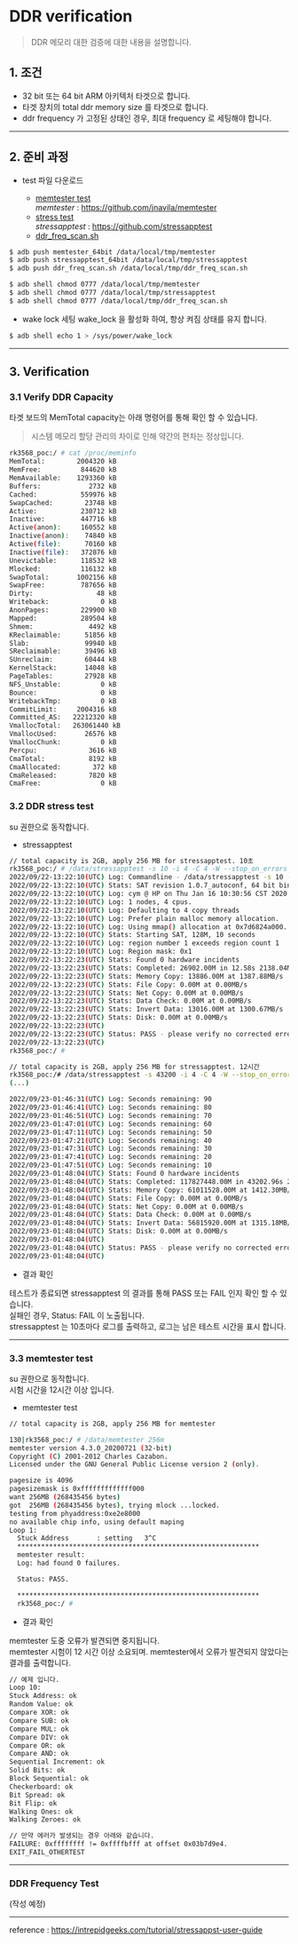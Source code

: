 # DDR verification

> DDR 메모리 대한 검증에 대한 내용을 설명합니다.

## 1. 조건 

- 32 bit 또는 64 bit ARM 아키텍처 타겟으로 합니다.
- 타겟 장치의 total ddr memory size 를 타겟으로 합니다.
- ddr frequency 가 고정된 상태인 경우, 최대 frequency 로 세팅해야 합니다.

-----

## 2. 준비 과정 

- test 파일 다운로드

  * [memtester test](./attachment/DDR/ddr_test_tools/ddr_particle_verification_test_resource/static_memtester/)    
  *memtester* : https://github.com/jnavila/memtester  
  * [stress test](./attachment/DDR/ddr_test_tools/ddr_particle_verification_test_resource/static_stressapptest/)   
  *stressapptest* : https://github.com/stressapptest
  * [ddr_freq_scan.sh](./attachment/DDR/ddr_test_tools/ddr_particle_verification_test_resource/linux4.xx_ddr_test_files/ddr_freq_scan.sh)



```bash
$ adb push memtester_64bit /data/local/tmp/memtester
$ adb push stressapptest_64bit /data/local/tmp/stressapptest
$ adb push ddr_freq_scan.sh /data/local/tmp/ddr_freq_scan.sh

$ adb shell chmod 0777 /data/local/tmp/memtester
$ adb shell chmod 0777 /data/local/tmp/stressapptest
$ adb shell chmod 0777 /data/local/tmp/ddr_freq_scan.sh

```


- wake lock 세팅
 wake_lock 을 활성화 하여, 항상 켜짐 상태를 유지 합니다.

```bash
$ adb shell echo 1 > /sys/power/wake_lock
```

-----

## 3. Verification


### 3.1 Verify DDR Capacity

타겟 보드의 MemTotal capacity는 아래 명령어를 통해 확인 할 수 있습니다.

> 시스템 메모리 할당 관리의 차이로 인해 약간의 편차는 정상입니다.

```bash
rk3568_poc:/ # cat /proc/meminfo
MemTotal:        2004320 kB
MemFree:          844620 kB
MemAvailable:    1293360 kB
Buffers:            2732 kB
Cached:           559976 kB
SwapCached:        23748 kB
Active:           230712 kB
Inactive:         447716 kB
Active(anon):     160552 kB
Inactive(anon):    74840 kB
Active(file):      70160 kB
Inactive(file):   372876 kB
Unevictable:      118532 kB
Mlocked:          116132 kB
SwapTotal:       1002156 kB
SwapFree:         787656 kB
Dirty:                48 kB
Writeback:             0 kB
AnonPages:        229900 kB
Mapped:           289504 kB
Shmem:              4492 kB
KReclaimable:      51856 kB
Slab:              99940 kB
SReclaimable:      39496 kB
SUnreclaim:        60444 kB
KernelStack:       14048 kB
PageTables:        27928 kB
NFS_Unstable:          0 kB
Bounce:                0 kB
WritebackTmp:          0 kB
CommitLimit:     2004316 kB
Committed_AS:   22212320 kB
VmallocTotal:   263061440 kB
VmallocUsed:       26576 kB
VmallocChunk:          0 kB
Percpu:             3616 kB
CmaTotal:           8192 kB
CmaAllocated:        372 kB
CmaReleased:        7820 kB
CmaFree:               0 kB
```



### 3.2 DDR stress test 

su 권한으로 동작합니다.  

- stressapptest 

```bash
// total capacity is 2GB, apply 256 MB for stressapptest. 10초
rk3568_poc:/ # /data/stressapptest -s 10 -i 4 -C 4 -W --stop_on_errors -M 128
2022/09/22-13:22:10(UTC) Log: Commandline - /data/stressapptest -s 10 -i 4 -C 4 -W --stop_on_errors -M 128
2022/09/22-13:22:10(UTC) Stats: SAT revision 1.0.7_autoconf, 64 bit binary
2022/09/22-13:22:10(UTC) Log: cym @ HP on Thu Jan 16 10:30:56 CST 2020 from open source release
2022/09/22-13:22:10(UTC) Log: 1 nodes, 4 cpus.
2022/09/22-13:22:10(UTC) Log: Defaulting to 4 copy threads
2022/09/22-13:22:10(UTC) Log: Prefer plain malloc memory allocation.
2022/09/22-13:22:10(UTC) Log: Using mmap() allocation at 0x7d6824a000.
2022/09/22-13:22:10(UTC) Stats: Starting SAT, 128M, 10 seconds
2022/09/22-13:22:10(UTC) Log: region number 1 exceeds region count 1
2022/09/22-13:22:10(UTC) Log: Region mask: 0x1
2022/09/22-13:22:23(UTC) Stats: Found 0 hardware incidents
2022/09/22-13:22:23(UTC) Stats: Completed: 26902.00M in 12.58s 2138.04MB/s, with 0 hardware incidents, 0 errors
2022/09/22-13:22:23(UTC) Stats: Memory Copy: 13886.00M at 1387.88MB/s
2022/09/22-13:22:23(UTC) Stats: File Copy: 0.00M at 0.00MB/s
2022/09/22-13:22:23(UTC) Stats: Net Copy: 0.00M at 0.00MB/s
2022/09/22-13:22:23(UTC) Stats: Data Check: 0.00M at 0.00MB/s
2022/09/22-13:22:23(UTC) Stats: Invert Data: 13016.00M at 1300.67MB/s
2022/09/22-13:22:23(UTC) Stats: Disk: 0.00M at 0.00MB/s
2022/09/22-13:22:23(UTC)
2022/09/22-13:22:23(UTC) Status: PASS - please verify no corrected errors
2022/09/22-13:22:23(UTC)
rk3568_poc:/ #

// total capacity is 2GB, apply 256 MB for stressapptest. 12시간 
rk3568_poc:/# /data/stressapptest -s 43200 -i 4 -C 4 -W --stop_on_errors -M 512
(...)

2022/09/23-01:46:31(UTC) Log: Seconds remaining: 90
2022/09/23-01:46:41(UTC) Log: Seconds remaining: 80
2022/09/23-01:46:51(UTC) Log: Seconds remaining: 70
2022/09/23-01:47:01(UTC) Log: Seconds remaining: 60
2022/09/23-01:47:11(UTC) Log: Seconds remaining: 50
2022/09/23-01:47:21(UTC) Log: Seconds remaining: 40
2022/09/23-01:47:31(UTC) Log: Seconds remaining: 30
2022/09/23-01:47:41(UTC) Log: Seconds remaining: 20
2022/09/23-01:47:51(UTC) Log: Seconds remaining: 10
2022/09/23-01:48:04(UTC) Stats: Found 0 hardware incidents
2022/09/23-01:48:04(UTC) Stats: Completed: 117827448.00M in 43202.96s 2727.30MB/s, with 0 hardware incidents, 0 errors
2022/09/23-01:48:04(UTC) Stats: Memory Copy: 61011528.00M at 1412.30MB/s
2022/09/23-01:48:04(UTC) Stats: File Copy: 0.00M at 0.00MB/s
2022/09/23-01:48:04(UTC) Stats: Net Copy: 0.00M at 0.00MB/s
2022/09/23-01:48:04(UTC) Stats: Data Check: 0.00M at 0.00MB/s
2022/09/23-01:48:04(UTC) Stats: Invert Data: 56815920.00M at 1315.18MB/s
2022/09/23-01:48:04(UTC) Stats: Disk: 0.00M at 0.00MB/s
2022/09/23-01:48:04(UTC)
2022/09/23-01:48:04(UTC) Status: PASS - please verify no corrected errors
2022/09/23-01:48:04(UTC)

```
- 결과 확인

테스트가 종료되면 stressapptest 의 결과를 통해 PASS 또는 FAIL 인지 확인 할 수 있습니다.  
실패인 경우, Status: FAIL 이 노출됩니다.  
stressapptest 는 10초마다 로그를 출력하고, 로그는 남은 테스트 시간을 표시 합니다.  


-----


### 3.3 memtester test 

su 권한으로 동작합니다.  
시험 시간을 12시간 이상 입니다.  

- memtester test

```bash
// total capacity is 2GB, apply 256 MB for memtester

130|rk3568_poc:/ # /data/memtester 256m
memtester version 4.3.0_20200721 (32-bit)
Copyright (C) 2001-2012 Charles Cazabon.
Licensed under the GNU General Public License version 2 (only).

pagesize is 4096
pagesizemask is 0xfffffffffffff000
want 256MB (268435456 bytes)
got  256MB (268435456 bytes), trying mlock ...locked.
testing from phyaddress:0xe2e8000
no available chip info, using default maping
Loop 1:
  Stuck Address       : setting   3^C
  *************************************************************
  memtester result:
  Log: had found 0 failures.

  Status: PASS.

  *************************************************************
  rk3568_poc:/ #
```

- 결과 확인

memtester 도중 오류가 발견되면 중지됩니다.   
memtester 시험이 12 시간 이상 소요되며.  memtester에서 오류가 발견되지 않았다는 결과를 출력합니다.   

```bash
// 예제 입니다.
Loop 10:
Stuck Address: ok
Random Value: ok
Compare XOR: ok
Compare SUB: ok
Compare MUL: ok
Compare DIV: ok
Compare OR: ok
Compare AND: ok
Sequential Increment: ok
Solid Bits: ok
Block Sequential: ok
Checkerboard: ok
Bit Spread: ok
Bit Flip: ok
Walking Ones: ok
Walking Zeroes: ok

// 만약 에러가 발생되는 경우 아래와 같습니다.
FAILURE: 0xffffffff != 0xffffbfff at offset 0x03b7d9e4.
EXIT_FAIL_OTHERTEST

```


-----


### DDR Frequency Test
(작성 예정)


-----

reference : 
https://intrepidgeeks.com/tutorial/stressappst-user-guide 
